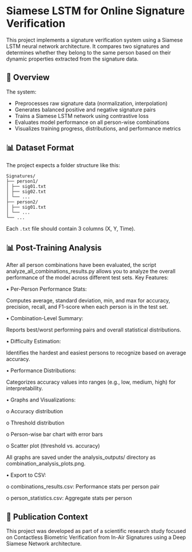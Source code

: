 # Siamese LSTM for Online Signature Verification

This project implements a signature verification system using a Siamese LSTM neural network architecture. It compares two signatures and determines whether they belong to the same person based on their dynamic properties extracted from the signature data.

## 🧠 Overview

The system:
- Preprocesses raw signature data (normalization, interpolation)
- Generates balanced positive and negative signature pairs
- Trains a Siamese LSTM network using contrastive loss
- Evaluates model performance on all person-wise combinations
- Visualizes training progress, distributions, and performance metrics

## 📊 Dataset Format

The project expects a folder structure like this:

```
Signatures/
├── person1/
│ ├── sig01.txt
│ ├── sig02.txt
│ └── ...
├── person2/
│ ├── sig01.txt
│ └── ...
└── ...
```

Each `.txt` file should contain 3 columns (X, Y, Time).  



## 📊 Post-Training Analysis
After all person combinations have been evaluated, the script analyze_all_combinations_results.py allows you to analyze the overall performance of the model across different test sets.
Key Features:

•	Per-Person Performance Stats:

Computes average, standard deviation, min, and max for accuracy, precision, recall, and F1-score when each person is in the test set.

•	Combination-Level Summary:

Reports best/worst performing pairs and overall statistical distributions.

•	Difficulty Estimation:

Identifies the hardest and easiest persons to recognize based on average accuracy.

•	Performance Distributions:

Categorizes accuracy values into ranges (e.g., low, medium, high) for interpretability.

•	Graphs and Visualizations:

o	Accuracy distribution

o	Threshold distribution

o	Person-wise bar chart with error bars

o	Scatter plot (threshold vs. accuracy)

All graphs are saved under the analysis_outputs/ directory as combination_analysis_plots.png.

•	Export to CSV:

o	combinations_results.csv: Performance stats per person pair

o	person_statistics.csv: Aggregate stats per person

## 📄 Publication Context
This project was developed as part of a scientific research study focused on Contactless Biometric Verification from In-Air Signatures using a Deep Siamese Network architecture.

